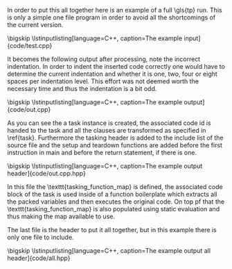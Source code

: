 In order to put this all together here is an example of a full \gls{tp} run.
This is only a simple one file program in order to avoid all the shortcomings of the current version.

\bigskip
\lstinputlisting[language=C++, caption=The example input]{code/test.cpp}

It becomes the following output after processing, note the incorrect indentation.
In order to indent the inserted code correctly one would have to determine the current indentation and whether it is
one, two, four or eight spaces per indentation level.
This effort was not deemed worth the necessary time and thus the indentation is a bit odd.

\bigskip
\lstinputlisting[language=C++, caption=The example output]{code/out.cpp}

As you can see the a task instance is created, the associated code id is handed to the task and all the clauses are
transformed as specified in \ref{task}.
Furthermore the tasking header is added to the include list of the source file and the setup and teardown functions are
added before the first instruction in main and before the return statement, if there is one.

\bigskip
\lstinputlisting[language=C++, caption=The example output header]{code/out.cpp.hpp}

In this file the \texttt{tasking_function_map} is defined, the associated code block of the task is used inside of a
function boilerplate which extracts all the packed variables and then executes the original code.
On top pf that the \texttt{tasking_function_map} is also populated using static evaluation and thus making the map
available to use.

The last file is the header to put it all together, but in this example there is only one file to include.

\bigskip
\lstinputlisting[language=C++, caption=The example output all header]{code/all.hpp}



